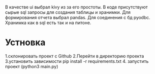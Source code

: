  В качестве ui выбрал kivy из за его простоты. В коде присутствуют сырые sql запросы для создания таблицы и хранимки. Для формирования отчета выбрал pandas. Для соединения с бд pyodbc. Хранимка как в sql есть так и на питоне.
 # Устновка
1.склонировать проект с Github
2.Перейти в директорию проекта
3.установить зависимости pip install -r requirements.txt
4. запустить проект (python3 main.py)